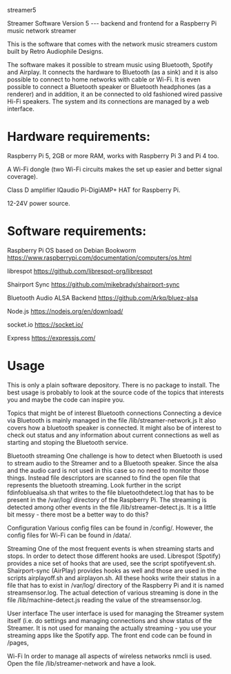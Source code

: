 streamer5

Streamer Software Version 5 --- backend and frontend for a Raspberry Pi music network streamer

This is the software that comes with the network music streamers custom built by Retro Audiophile Designs.

The software makes it possible to stream music using Bluetooth, Spotify and Airplay. It connects the hardware to Bluetooth (as a sink) and it is also possible to connect to home networks with cable or Wi-Fi. It is even possible to connect a Bluetooth speaker or Bluetooth headphones (as a renderer) and in addition, it an be connected to old fashioned wired passive Hi-Fi speakers. The system and its connections are managed by a web interface.

Hardware requirements:
=====================
Raspberry Pi 5, 2GB or more RAM, works with Raspberry Pi 3 and Pi 4 too.

A Wi-Fi dongle (two Wi-Fi circuits makes the set up easier and better signal coverage).

Class D amplifier IQaudio Pi-DigiAMP+ HAT for Raspberry Pi.

12-24V power source.

Software requirements:
=====================
Raspberry Pi OS based on Debian Bookworm https://www.raspberrypi.com/documentation/computers/os.html

librespot https://github.com/librespot-org/librespot

Shairport Sync https://github.com/mikebrady/shairport-sync

Bluetooth Audio ALSA Backend https://github.com/Arkq/bluez-alsa

Node.js https://nodejs.org/en/download/

socket.io https://socket.io/

Express https://expressjs.com/

Usage
====

This is only a plain software depository. There is no package to install. The best usage is probably to look at the source code of the topics that interests you and maybe the code can inspire you.

Topics that might be of interest
Bluetooth connections
Connecting a device via Bluetooth is mainly managed in the file /lib/streamer-network.js It also covers how a bluetooth speaker is connected. It might also be of interest to check out status and any information about current connections as well as starting and stoping the Bluetooth service.

Bluetooth streaming
One challenge is how to detect when Bluetooth is used to stream audio to the Streamer and to a Bluetooth speaker. Since the alsa and the audio card is not used in this case so no need to monitor those things. Instead file descriptors are scanned to find the open file that represents the bluetooth streaming. Look further in the script fdinfobluealsa.sh that writes to the file bluetoothdetect.log that has to be present in the /var/log/ directory of the Raspberry Pi. The streaming is detected among other events in the file /lib/streamer-detect.js. It is a little bit messy - there most be a better way to do this?

Configuration
Various config files can be found in /config/. However, the config files for Wi-Fi can be found in /data/.

Streaming
One of the most frequent events is when streaming starts and stops. In order to detect those different hooks are used. Librespot (Spotify) provides a nice set of hooks that are used, see the script spotifyevent.sh. Shairport-sync (AirPlay) provides hooks as well and those are used in the scripts airplayoff.sh and airplayon.sh. All these hooks write their status in a file that has to exist in /var/log/ directory of the Raspberry Pi and it is named streamsensor.log. The actual detection of various streaming is done in the file /lib/machine-detect.js reading the value of the streamsensor.log. 

User interface
The user interface is used for managing the Streamer system itself (i.e. do settings and managing connections and show status of the Streamer. It is not used for manaing the actually streaming - you use your streaming apps like the Spotify app. The front end code can be found in /pages,

Wi-Fi
In order to manage all aspects of wireless networks nmcli is used. Open the file /lib/streamer-network and have a look.

